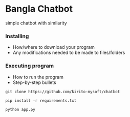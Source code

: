 # Bangla Chatbot
simple chatbot with similarity
### Installing

* How/where to download your program
* Any modifications needed to be made to files/folders

### Executing program

* How to run the program
* Step-by-step bullets
```
git clone https://github.com/kirito-mysoft/chatbot
```
```
pip install -r requirements.txt
```
```
python app.py
```